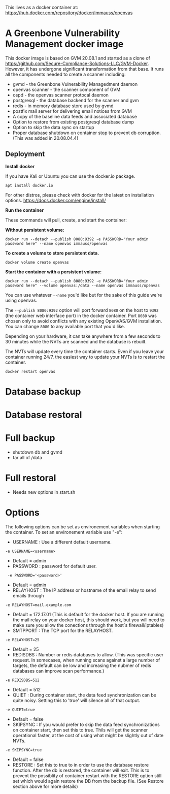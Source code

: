 This lives as a docker container at: 
https://hub.docker.com/repository/docker/immauss/openvas


# A Greenbone Vulnerability Management docker image

This docker image is based on GVM 20.08.1 and started as a clone of https://github.com/Secure-Compliance-Solutions-LLC/GVM-Docker. However, it has undergone significant transformation from that base. It runs all the components needed to create a scanner including:
- gvmd - the Greenbone Vulnerability Managedment daemon
- openvas scanner - the scanner component of GVM
- ospd - the openvas scanner protocal daemon
- postgresql - the database backend for the scanner and gvm
- redis - in memory database store used by gvmd 
- postfix mail server for delivering email notices from GVM
- A copy of the baseline data feeds and associated database
- Option to restore from existing postgresql database dump
- Option to skip the data sync on startup
- Proper database shutdown on container stop to prevent db corruption. (This was added in 20.08.04.4) 

## Deployment

**Install docker**

If you have Kali or Ubuntu you can use the docker.io package.
```
apt install docker.io
```
For other distros, please check with docker for the latest on installation options.
https://docs.docker.com/engine/install/

**Run the container**

These commands will pull, create, and start the container:

**Without persistent volume:**

```
docker run --detach --publish 8080:9392 -e PASSWORD="Your admin password here" --name openvas immauss/openvas
```
**To create a volume to store persistent data.**
```
docker volume create openvas
```

**Start the container with a persistent volume:**

```shell
docker run --detach --publish 8080:9392 -e PASSWORD="Your admin password here" --volume openvas:/data --name openvas immauss/openvas
```

You can use whatever `--name` you'd like but for the sake of this guide we're using openvas.

The `--publish 8080:9392` option will port forward `8080` on the host to `9392` (the container web interface port) in the docker container. Port `8080` was chosen only to avoid conflicts with any existing OpenVAS/GVM installation. You can change `8080` to any available port that you`d like.

Depending on your hardware, it can take anywhere from a few seconds to 30 minutes while the NVTs are scanned and the database is rebuilt. 

The NVTs will update every time the container starts. Even if you leave your container running 24/7, the easiest way to update your NVTs is to restart the container.
```
docker restart openvas
```
# Database backup

# Database restoral

# Full backup 
- shutdown db and gvmd
- tar all of /data  
# Full restoral
- Needs new options in start.sh
# Options
The following options can be set as environement variables when starting the container. To set an environement variable use "-e": 

- USERNAME : Use a different default username.
``` 
-e USERNAME=<username>
```
  - Default = admin
- PASSWORD : password for default user.
```
 -e PASSWORD='<password>'
```
  - Default = admin
- RELAYHOST : The IP address or hostname of the email relay to send emails through
```
-e RELAYHOST=mail.example.com 
```
  - Default = 172.17.01 (This is default for the docker host. If you are running the mail relay on your docker host, this should work, but you will need to make sure you allow the conections through the host`s firewall/iptables)
- SMTPPORT : The TCP port for the RELAYHOST.
```
-e RELAYHOST=25
```
  - Default = 25
- REDISDBS : Number or redis databases to allow. (This was specific user request. In somecases, when running scans against a large number of targets, the default can be low and increasing the nubmer of redis databases can improve scan performance.)
```
-e REDISDBS=512
```
  - Default = 512
- QUIET : During container start, the data feed synchronization can be quite noisy. Setting this to 'true' will silence all of that output. 
```
-e QUIET=true
```
  - Default = false
- SKIPSYNC : If you would prefer to skip the data feed synchronizations on container start, then set this to true. Thils will get the scanner operational faster, at the cost of using what might be slightly out of date NVTs. 
```
-e SKIPSYNC=true
```
  - Default = false
- RESTORE : Set this to true to in order to use the database restore function. After the db is restored, the container will exit. This is to prevent the possiblity of container restart with the RESTORE option still set which would again restore the DB from the backup file. (See Restore section above for more details)

